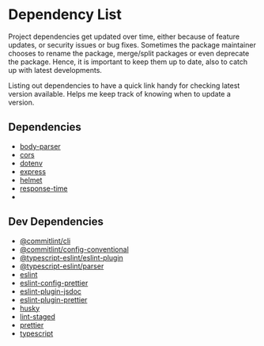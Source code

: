 # Dependency List

Project dependencies get updated over time, either because of feature updates, or security issues or bug fixes. Sometimes the package maintainer chooses to rename the package, merge/split packages or even deprecate the package. Hence, it is important to keep them up to date, also to catch up with latest developments.

Listing out dependencies to have a quick link handy for checking latest version available. Helps me keep track of knowing when to update a version.

## Dependencies

- [body-parser](https://npm.im/body-parser)
- [cors](https://npm.im/cors)
- [dotenv](https://npm.im/dotenv)
- [express](https://npm.im/express)
- [helmet](https://npm.im/helmet)
- [response-time](https://npm.im/response-time)
- [](https://npm.im/)

## Dev Dependencies

- [@commitlint/cli](https://npm.im/@commitlint/cli)
- [@commitlint/config-conventional](https://npm.im/@commitlint/config-conventional)
- [@typescript-eslint/eslint-plugin](https://npm.im/@typescript-eslint/eslint-plugin)
- [@typescript-eslint/parser](https://npm.im/@typescript-eslint/parser)
- [eslint](https://npm.im/eslint)
- [eslint-config-prettier](https://npm.im/eslint-config-prettier)
- [eslint-plugin-jsdoc](https://npm.im/eslint-plugin-jsdoc)
- [eslint-plugin-prettier](https://npm.im/eslint-plugin-prettier)
- [husky](https://npm.im/husky)
- [lint-staged](https://npm.im/lint-staged)
- [prettier](https://npm.im/prettier)
- [typescript](https://npm.im/typescript)

